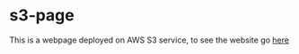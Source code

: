 # s3-page

This is a webpage deployed on AWS S3 service, to see the website go [here](http://page.mertkipcak.com/)